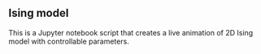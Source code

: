 ## Ising model

This is a Jupyter notebook script that creates a live animation of 2D Ising model with controllable parameters. 
